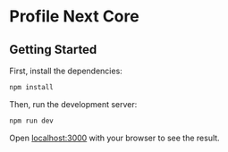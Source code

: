# Profile Next Core

## Getting Started

First, install the dependencies:

```sh
npm install
```

Then, run the development server:

```sh
npm run dev
```

Open [localhost:3000](http://localhost:3000) with your browser to see the result.
